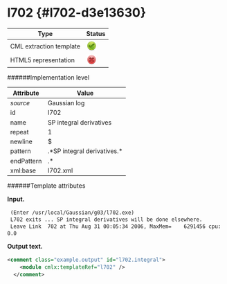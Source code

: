 # l702 {#l702-d3e13630}


| Type                                                                                                                                                                                                  | Status                                                                                                                                                                                                |
|----|----|
| CML extraction template                                                                                                                                                                               | ![](/imgs/Total.png)                                                                                                                                                                                  |
| HTML5 representation                                                                                                                                                                                  | ![](/imgs/None.png)                                                                                                                                                                                   |

######Implementation level

| Attribute                                                                                                                                                                                             | Value                                                                                                                                                                                                 |
|----|----|
| *source*                                                                                                                                                                                              | Gaussian log                                                                                                                                                                                          |
| id                                                                                                                                                                                                    | l702                                                                                                                                                                                                  |
| name                                                                                                                                                                                                  | SP integral derivatives                                                                                                                                                                               |
| repeat                                                                                                                                                                                                | 1                                                                                                                                                                                                     |
| newline                                                                                                                                                                                               | \$                                                                                                                                                                                                    |
| pattern                                                                                                                                                                                               | .\*SP integral derivatives.\*                                                                                                                                                                         |
| endPattern                                                                                                                                                                                            | .\*                                                                                                                                                                                                   |
| xml:base                                                                                                                                                                                              | l702.xml                                                                                                                                                                                              |

######Template attributes

**Input.**

     (Enter /usr/local/Gaussian/g03/l702.exe)
     L702 exits ... SP integral derivatives will be done elsewhere.
     Leave Link  702 at Thu Aug 31 00:05:34 2006, MaxMem=    6291456 cpu:       0.0
      

**Output text.**

```xml
<comment class="example.output" id="l702.integral">
    <module cmlx:templateRef="l702" />
  </comment>
```
